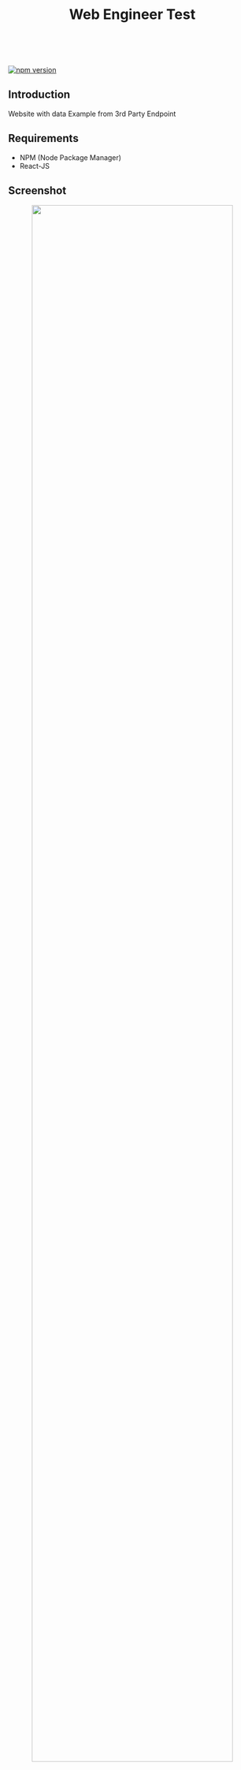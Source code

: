 <h1 align="center">Web Engineer Test</h1><br /><br /><br />


<br/>

<a href="#">
  <img src="https://img.shields.io/badge/ReactJS-16.10-blue.svg?style=flat-square" alt="npm version">
</a>


## Introduction

Website with data Example from 3rd Party Endpoint


## Requirements
  - NPM (Node Package Manager)
  - React-JS
 
## Screenshot
<p align="center">
    <span>
      <img src="https://user-images.githubusercontent.com/52324743/159132555-18cfa514-4fe4-4fcc-9338-45120d0065bb.png" width="90%" />
    </span><br/><br/>
    <span>
     <img src="https://user-images.githubusercontent.com/52324743/159132775-6b8eab73-3bbb-4cf9-8388-b79d9ad66207.png" width="30%" />       </span><br/><br/>
  
  </p>
  
## Website Link
 
https://web-engineer-test-fachmi.netlify.app/

## License

Mohammad Fachmi Firmansyah - &copy; 2019
